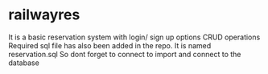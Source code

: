 # railwayres
It is a basic reservation system with login/ sign up options
CRUD operations
Required sql file has also been added in the repo. It is named reservation.sql
So dont forget to connect to import and connect to the database
